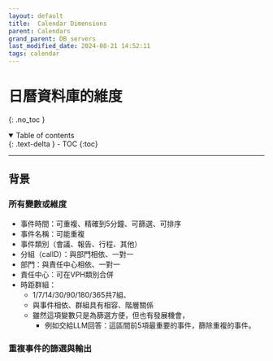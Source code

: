 ```yaml
---
layout: default
title:  Calendar Dimensions 
parent: Calendars
grand_parent: DB_servers
last_modified_date: 2024-08-21 14:52:11
tags: calendar
---
```


# 日曆資料庫的維度

{: .no_toc }

<details open markdown="block">
  <summary>
    Table of contents
  </summary>
  {: .text-delta }
- TOC
{:toc}
</details>

---

## 背景

### 所有變數或維度

- 事件時間：可重複、精確到5分鐘、可篩選、可排序
- 事件名稱：可能重複
- 事件類別（會議、報告、行程、其他）
- 分組（calID）：與部門相依、一對一
- 部門：與責任中心相依、一對一
- 責任中心：可在VPH類別合併
- 時距群組：
  - 1/7/14/30/90/180/365共7組、
  - 與事件相依、群組具有相容、階層關係
  - 雖然這項變數只是為篩選方便，但也有發展機會，
    - 例如交給LLM回答：這區間前5項最重要的事件，篩除重複的事件。

### 重複事件的篩選與輸出

